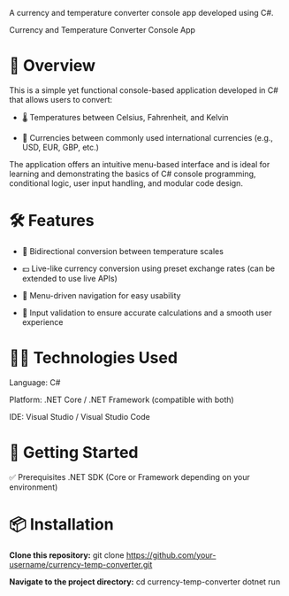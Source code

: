 A currency and temperature converter console app developed using C#.

Currency and Temperature Converter Console App
# 📌 Overview
This is a simple yet functional console-based application developed in C# that allows users to convert:

- 🌡️ Temperatures between Celsius, Fahrenheit, and Kelvin

- 💱 Currencies between commonly used international currencies (e.g., USD, EUR, GBP, etc.)

The application offers an intuitive menu-based interface and is ideal for learning and demonstrating the basics of C# console programming, conditional logic, user input handling, and modular code design.

# 🛠 Features
- 🔁 Bidirectional conversion between temperature scales

- 💵 Live-like currency conversion using preset exchange rates (can be extended to use live APIs)

- 🧭 Menu-driven navigation for easy usability

- 🧪 Input validation to ensure accurate calculations and a smooth user experience

# 🧑‍💻 Technologies Used
Language: C#

Platform: .NET Core / .NET Framework (compatible with both)

IDE: Visual Studio / Visual Studio Code

# 🚀 Getting Started
✅ Prerequisites
.NET SDK (Core or Framework depending on your environment)

# 📦 Installation
**Clone this repository:**
git clone https://github.com/your-username/currency-temp-converter.git

**Navigate to the project directory:**
cd currency-temp-converter
dotnet run







